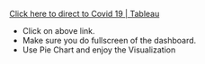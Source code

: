 [Click here to direct to Covid 19 | Tableau](https://public.tableau.com/app/profile/mahesh.ratnaparkhe/viz/Covid_19_17070654779450/Dashboard1)
* Click on above link.
* Make sure you do fullscreen of the dashboard.
* Use Pie Chart and enjoy the Visualization
